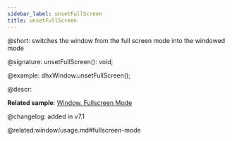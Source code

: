 ```yaml
---
sidebar_label: unsetFullScreen
title: unsetFullScreen
---
```



@short: switches the window from the full screen mode into the windowed mode



@signature: unsetFullScreen(): void;



@example:
dhxWindow.unsetFullScreen();



@descr:

**Related sample**: [Window. Fullscreen Mode](https://snippet.dhtmlx.com/aftti5fy)

@changelog:  added in v7.1

@related:window/usage.md#fullscreen-mode


